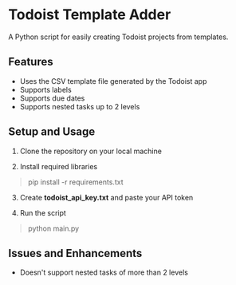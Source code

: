 # Todoist Template Adder

A Python script for easily creating Todoist projects from templates.

## Features

- Uses the CSV template file generated by the Todoist app
- Supports labels
- Supports due dates
- Supports nested tasks up to 2 levels

## Setup and Usage

1. Clone the repository on your local machine

2. Install required libraries

> pip install -r requirements.txt

3. Create **todoist_api_key.txt** and paste your API token

4. Run the script

> python main.py

## Issues and Enhancements

- Doesn't support nested tasks of more than 2 levels
